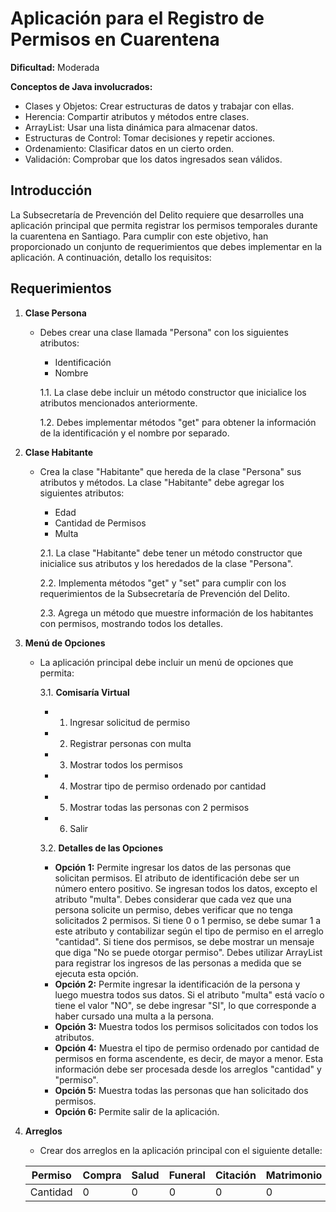 # Aplicación para el Registro de Permisos en Cuarentena

**Dificultad:** Moderada

**Conceptos de Java involucrados:**
- Clases y Objetos: Crear estructuras de datos y trabajar con ellas.
- Herencia: Compartir atributos y métodos entre clases.
- ArrayList: Usar una lista dinámica para almacenar datos.
- Estructuras de Control: Tomar decisiones y repetir acciones.
- Ordenamiento: Clasificar datos en un cierto orden.
- Validación: Comprobar que los datos ingresados sean válidos.

## Introducción 

La Subsecretaría de Prevención del Delito requiere que desarrolles una aplicación principal que permita registrar los permisos temporales durante la cuarentena en Santiago. Para cumplir con este objetivo, han proporcionado un conjunto de requerimientos que debes implementar en la aplicación. A continuación, detallo los requisitos:

## Requerimientos

1. **Clase Persona**
   - Debes crear una clase llamada "Persona" con los siguientes atributos:
     - Identificación
     - Nombre

     1.1. La clase debe incluir un método constructor que inicialice los atributos mencionados anteriormente.

     1.2. Debes implementar métodos "get" para obtener la información de la identificación y el nombre por separado.

2. **Clase Habitante**
   - Crea la clase "Habitante" que hereda de la clase "Persona" sus atributos y métodos. La clase "Habitante" debe agregar los siguientes atributos:
     - Edad
     - Cantidad de Permisos
     - Multa

     2.1. La clase "Habitante" debe tener un método constructor que inicialice sus atributos y los heredados de la clase "Persona".

     2.2. Implementa métodos "get" y "set" para cumplir con los requerimientos de la Subsecretaría de Prevención del Delito.

     2.3. Agrega un método que muestre información de los habitantes con permisos, mostrando todos los detalles.

3. **Menú de Opciones**
   - La aplicación principal debe incluir un menú de opciones que permita:

     3.1. **Comisaría Virtual**
     - 1. Ingresar solicitud de permiso
     - 2. Registrar personas con multa
     - 3. Mostrar todos los permisos
     - 4. Mostrar tipo de permiso ordenado por cantidad
     - 5. Mostrar todas las personas con 2 permisos
     - 6. Salir

     3.2. **Detalles de las Opciones**
     - **Opción 1:** Permite ingresar los datos de las personas que solicitan permisos. El atributo de identificación debe ser un número entero positivo. Se ingresan todos los datos, excepto el atributo "multa". Debes considerar que cada vez que una persona solicite un permiso, debes verificar que no tenga solicitados 2 permisos. Si tiene 0 o 1 permiso, se debe sumar 1 a este atributo y contabilizar según el tipo de permiso en el arreglo "cantidad". Si tiene dos permisos, se debe mostrar un mensaje que diga "No se puede otorgar permiso". Debes utilizar ArrayList para registrar los ingresos de las personas a medida que se ejecuta esta opción.
     - **Opción 2:** Permite ingresar la identificación de la persona y luego muestra todos sus datos. Si el atributo "multa" está vacío o tiene el valor "NO", se debe ingresar "SI", lo que corresponde a haber cursado una multa a la persona.
     - **Opción 3:** Muestra todos los permisos solicitados con todos los atributos.
     - **Opción 4:** Muestra el tipo de permiso ordenado por cantidad de permisos en forma ascendente, es decir, de mayor a menor. Esta información debe ser procesada desde los arreglos "cantidad" y "permiso".
     - **Opción 5:** Muestra todas las personas que han solicitado dos permisos.
     - **Opción 6:** Permite salir de la aplicación.

4. **Arreglos**
   - Crear dos arreglos en la aplicación principal con el siguiente detalle:

   | Permiso    | Compra | Salud | Funeral | Citación | Matrimonio | Viaje |
   |------------|--------|-------|---------|----------|------------|-------|
   | Cantidad   |   0    |   0   |    0    |    0     |     0      |   0   |


